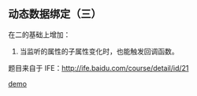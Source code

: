 ## 动态数据绑定（三）

在二的基础上增加：

1. 当监听的属性的子属性变化时，也能触发回调函数。

题目来自于 IFE：http://ife.baidu.com/course/detail/id/21

<a href="https://liu-xiao-cui.github.io/playground/dynamic-data-bind-3/" target="_blank">demo</a>
